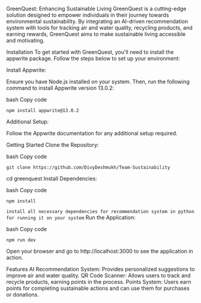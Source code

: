 GreenQuest: Enhancing Sustainable Living
GreenQuest is a cutting-edge solution designed to empower individuals in their journey towards environmental sustainability. By integrating an AI-driven recommendation system with tools for tracking air and water quality, recycling products, and earning rewards, GreenQuest aims to make sustainable living accessible and motivating.

Installation
To get started with GreenQuest, you'll need to install the appwrite package. Follow the steps below to set up your environment:

Install Appwrite:

Ensure you have Node.js installed on your system. Then, run the following command to install Appwrite version 13.0.2:

bash
Copy code
```
npm install appwrite@13.0.2
```
Additional Setup:

Follow the Appwrite documentation for any additional setup required.

Getting Started
Clone the Repository:

bash
Copy code
```
git clone https://github.com/DivyDeshmukh/Team-Sustainability
```
cd greenquest
Install Dependencies:

bash
Copy code
```
npm install
```

``` install all necessary dependencies for recommendation system in python for running it on your system ```
Run the Application:

bash
Copy code
```
npm run dev
```
Open your browser and go to http://localhost:3000 to see the application in action.

Features
AI Recommendation System: Provides personalized suggestions to improve air and water quality.
QR Code Scanner: Allows users to track and recycle products, earning points in the process.
Points System: Users earn points for completing sustainable actions and can use them for purchases or donations.
